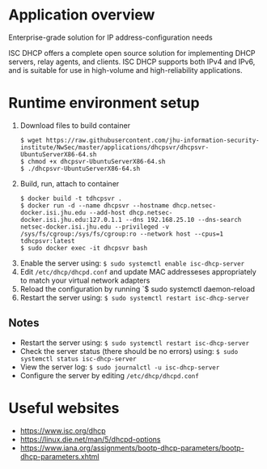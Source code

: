 # Application overview
Enterprise-grade solution for IP address-configuration needs

ISC DHCP offers a complete open source solution for implementing DHCP servers, relay agents, and clients. ISC DHCP supports both IPv4 and IPv6, and is suitable for use in high-volume and high-reliability applications.

# Runtime environment setup
1. Download files to build container
    ```
    $ wget https://raw.githubusercontent.com/jhu-information-security-institute/NwSec/master/applications/dhcpsvr/dhcpsvr-UbuntuServerX86-64.sh
    $ chmod +x dhcpsvr-UbuntuServerX86-64.sh
    $ ./dhcpsvr-UbuntuServerX86-64.sh
    ```
1. Build, run, attach to container
    ```
    $ docker build -t tdhcpsvr .
    $ docker run -d --name dhcpsvr --hostname dhcp.netsec-docker.isi.jhu.edu --add-host dhcp.netsec-docker.isi.jhu.edu:127.0.1.1 --dns 192.168.25.10 --dns-search netsec-docker.isi.jhu.edu --privileged -v /sys/fs/cgroup:/sys/fs/cgroup:ro --network host --cpus=1 tdhcpsvr:latest
    $ sudo docker exec -it dhcpsvr bash 
    ```
1. Enable the server using: `$ sudo systemctl enable isc-dhcp-server`
1. Edit `/etc/dhcp/dhcpd.conf` and update MAC addresseses appropriately to match your virtual network adapters
1. Reload the configuration by running `$ sudo systemctl daemon-reload
1. Restart the server using: `$ sudo systemctl restart isc-dhcp-server`

## Notes
* Restart the server using: `$ sudo systemctl restart isc-dhcp-server`
* Check the server status (there should be no errors) using: `$ sudo systemctl status isc-dhcp-server`
* View the server log: `$ sudo journalctl -u isc-dhcp-server`
* Configure the server by editing `/etc/dhcp/dhcpd.conf`

# Useful websites
* https://www.isc.org/dhcp
* https://linux.die.net/man/5/dhcpd-options
* https://www.iana.org/assignments/bootp-dhcp-parameters/bootp-dhcp-parameters.xhtml
